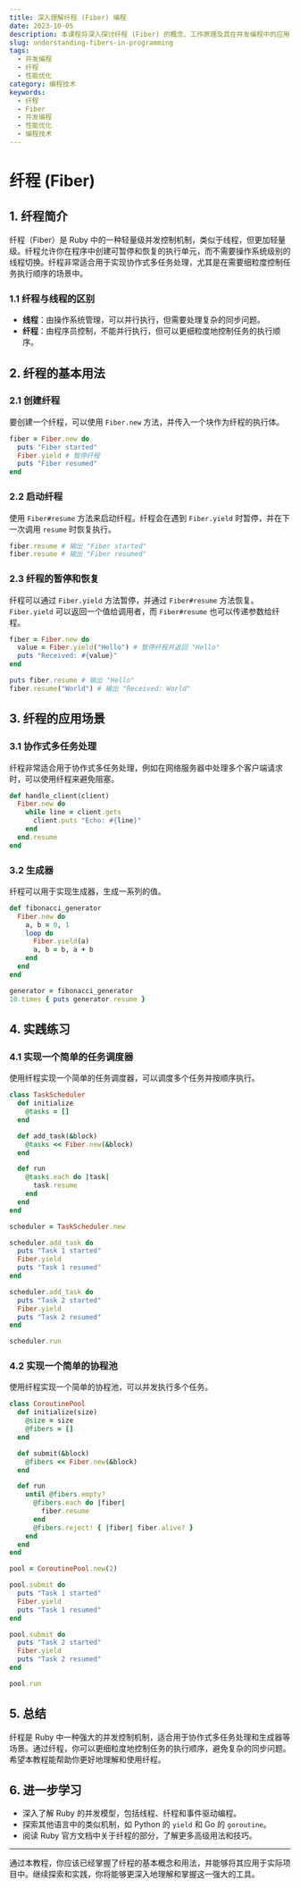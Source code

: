 ```yaml
---
title: 深入理解纤程 (Fiber) 编程
date: 2023-10-05
description: 本课程将深入探讨纤程 (Fiber) 的概念、工作原理及其在并发编程中的应用，帮助开发者理解如何高效利用纤程提升程序性能。
slug: understanding-fibers-in-programming
tags:
  - 并发编程
  - 纤程
  - 性能优化
category: 编程技术
keywords:
  - 纤程
  - Fiber
  - 并发编程
  - 性能优化
  - 编程技术
---
```


# 纤程 (Fiber)

## 1. 纤程简介

纤程（Fiber）是 Ruby 中的一种轻量级并发控制机制，类似于线程，但更加轻量级。纤程允许你在程序中创建可暂停和恢复的执行单元，而不需要操作系统级别的线程切换。纤程非常适合用于实现协作式多任务处理，尤其是在需要细粒度控制任务执行顺序的场景中。

### 1.1 纤程与线程的区别

- **线程**：由操作系统管理，可以并行执行，但需要处理复杂的同步问题。
- **纤程**：由程序员控制，不能并行执行，但可以更细粒度地控制任务的执行顺序。

## 2. 纤程的基本用法

### 2.1 创建纤程

要创建一个纤程，可以使用 `Fiber.new` 方法，并传入一个块作为纤程的执行体。

```ruby
fiber = Fiber.new do
  puts "Fiber started"
  Fiber.yield # 暂停纤程
  puts "Fiber resumed"
end
```

### 2.2 启动纤程

使用 `Fiber#resume` 方法来启动纤程。纤程会在遇到 `Fiber.yield` 时暂停，并在下一次调用 `resume` 时恢复执行。

```ruby
fiber.resume # 输出 "Fiber started"
fiber.resume # 输出 "Fiber resumed"
```

### 2.3 纤程的暂停和恢复

纤程可以通过 `Fiber.yield` 方法暂停，并通过 `Fiber#resume` 方法恢复。`Fiber.yield` 可以返回一个值给调用者，而 `Fiber#resume` 也可以传递参数给纤程。

```ruby
fiber = Fiber.new do
  value = Fiber.yield("Hello") # 暂停纤程并返回 "Hello"
  puts "Received: #{value}"
end

puts fiber.resume # 输出 "Hello"
fiber.resume("World") # 输出 "Received: World"
```

## 3. 纤程的应用场景

### 3.1 协作式多任务处理

纤程非常适合用于协作式多任务处理，例如在网络服务器中处理多个客户端请求时，可以使用纤程来避免阻塞。

```ruby
def handle_client(client)
  Fiber.new do
    while line = client.gets
      client.puts "Echo: #{line}"
    end
  end.resume
end
```

### 3.2 生成器

纤程可以用于实现生成器，生成一系列的值。

```ruby
def fibonacci_generator
  Fiber.new do
    a, b = 0, 1
    loop do
      Fiber.yield(a)
      a, b = b, a + b
    end
  end
end

generator = fibonacci_generator
10.times { puts generator.resume }
```

## 4. 实践练习

### 4.1 实现一个简单的任务调度器

使用纤程实现一个简单的任务调度器，可以调度多个任务并按顺序执行。

```ruby
class TaskScheduler
  def initialize
    @tasks = []
  end

  def add_task(&block)
    @tasks << Fiber.new(&block)
  end

  def run
    @tasks.each do |task|
      task.resume
    end
  end
end

scheduler = TaskScheduler.new

scheduler.add_task do
  puts "Task 1 started"
  Fiber.yield
  puts "Task 1 resumed"
end

scheduler.add_task do
  puts "Task 2 started"
  Fiber.yield
  puts "Task 2 resumed"
end

scheduler.run
```

### 4.2 实现一个简单的协程池

使用纤程实现一个简单的协程池，可以并发执行多个任务。

```ruby
class CoroutinePool
  def initialize(size)
    @size = size
    @fibers = []
  end

  def submit(&block)
    @fibers << Fiber.new(&block)
  end

  def run
    until @fibers.empty?
      @fibers.each do |fiber|
        fiber.resume
      end
      @fibers.reject! { |fiber| fiber.alive? }
    end
  end
end

pool = CoroutinePool.new(2)

pool.submit do
  puts "Task 1 started"
  Fiber.yield
  puts "Task 1 resumed"
end

pool.submit do
  puts "Task 2 started"
  Fiber.yield
  puts "Task 2 resumed"
end

pool.run
```

## 5. 总结

纤程是 Ruby 中一种强大的并发控制机制，适合用于协作式多任务处理和生成器等场景。通过纤程，你可以更细粒度地控制任务的执行顺序，避免复杂的同步问题。希望本教程能帮助你更好地理解和使用纤程。

## 6. 进一步学习

- 深入了解 Ruby 的并发模型，包括线程、纤程和事件驱动编程。
- 探索其他语言中的类似机制，如 Python 的 `yield` 和 Go 的 `goroutine`。
- 阅读 Ruby 官方文档中关于纤程的部分，了解更多高级用法和技巧。

---

通过本教程，你应该已经掌握了纤程的基本概念和用法，并能够将其应用于实际项目中。继续探索和实践，你将能够更深入地理解和掌握这一强大的工具。